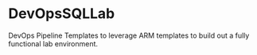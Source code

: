 # DevOpsSQLLab
DevOps Pipeline Templates to leverage ARM templates to build out a fully functional lab environment.
